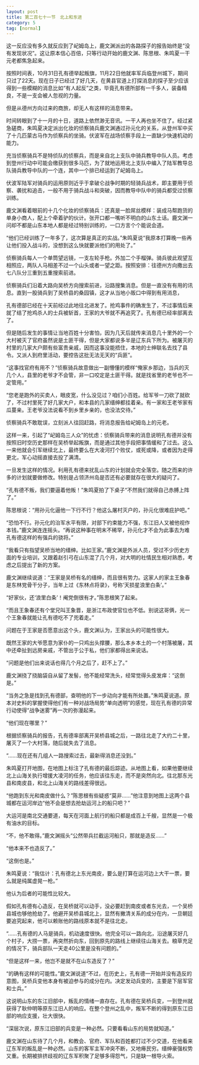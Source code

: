 ```yaml
---
layout: post
title: 第二百七十一节　北上和东进
category: 5
tag: [normal]
---
```


这一反应没有多久就反应到了屺姆岛上，鹿文渊派出的各路探子的报告始终是“没有发现状况”。这让原本信心百倍，只等行动开始的鹿文渊、陈思根、朱鸣夏一干元老都焦急起来。

按照时间表，10月31日孔有德举起叛旗，11月22日他就率军兵临登州城下，期间只过了22天。现在日子已经过了好几天，在黄县官道上打探消息的探子至少应该得到一些模糊的消息比如“有人起反”之类，毕竟孔有德所部有一千多人，装备精良，不是一支会被人忽视的力量。

但是从德州方向过来的商旅，却无人有这样的消息带来。

时间转眼到了十一月的十日，道路上依然渺无音讯。一干人再也坐不住了。经过紧急磋商，朱鸣夏决定派出化妆的侦察骑兵鹿文渊通过孙元化的关系，从登州军中买了十几匹蒙古马作为侦察兵的坐骑。伏波军在战场侦察手段上一直缺少快速机动的能力。

充当侦察骑兵不是特侦队的侦察兵，而是来自北上支队中骑兵教导中队人员。考虑到登州行动中可能会缴获到很多马匹，为了就地运用北上支队中编入了陆军教导总队骑兵教导中队的一个连，其中一个排已经运到了屺姆岛上。

伏波军陆军对骑兵的运用原则近乎于拿破仑战争时期的轻骑兵战术，即主要用于侦察、袭扰和追击，一般不用于骑兵战斗和突破，因而教导中队中的骑兵都受过侦察训练。

鹿文渊看着眼前的十几个化妆的侦察骑兵：还真是一脸屌丝模样：装成马帮跑货的单身小商人，配上个牵着驴的伙计。张开口都一嘴听不明白的山东土话。鹿文渊一问却不都是山东本地人都是经过特别训练的，一口方言个个能说会道。

“他们已经训练了一年多了，这次算是真正的实战。”朱鸣夏说“我原本打算晚一些再让他们投入战斗的，没想到这么快就要派他们的用处了。”

侦察骑兵每人一个单筒望远镜，一支左轮手枪。外加二个手榴弹。骑兵彼此观望互相照应，两队人马相差不过一个山头或者一望之距。按照安排：往德州方向撒出去七八队分三重到五重搜索前进。

侦察骑兵们沿着大路向吴桥方向搜索前进，沿路搜集消息。但是一直没有有用的讯息。直到一股骑兵到了吴桥县的桑园镇，这才从当地小贩口中得到有用消息，

孔有德部已经在十天前经过此地往北进发了。抢鸡事件的确发生了，不过事情后来就了结了抢鸡杀人的士兵被斩首，王家的大爷就不再追究了。孔有德已经率部离去了。

但是随后发生的事情让当地百姓十分害怕，因为几天后就传来消息几十里外的一个大村被灭了官府虽然说是土匪干得，但是大家都说多半是辽东兵下所为。被屠灭的村里的几家大户颇有些富贵亲戚，因而这事没能捂住，本地的士绅联名去找了县令。又派人到府里活动，要控告这批无法无天的“兵匪”。

“这事找官府有用不？”侦察骑兵故意做出一副懵懂的模样“俺家乡那边，当兵的灭几个人，县里的老爷才不会管，非一口咬定是土匪干得。就是找省里的老爷也不一定管用。”

“您老是跑外的买卖人，眼皮宽，什么没见过？咱们小百姓。给军爷一刀砍了就砍了，不过村里死了好几家大户，和本县的几家缙绅都挂着亲。有一家和王老爷家有瓜蔓亲。王老爷没法说看不到乡里乡亲的，也没法交待。”

侦察骑兵不敢耽误，立刻派人往回赶路，将消息报告给屺姆岛上的元老。

这样一来，引起了“屺姆岛三人众”的忧虑：侦察骑兵带来的消息说明孔有德并没有按照旧时空历史那样在吴桥举起叛旗，而是通过其他手段把事情缓和了过去。这么一来他就会引军继续北上，最终要么在大凌河打个败仗，或死或降，或者因为走得更北，军心动摇直接去投了满清。

一旦发生这样的情况。利用孔有德来扰乱山东的计划就会完全落空。随之而来的许多的计划就要做修改。特别是占领济州岛是否还有必要就存在很大的疑问了。

“孔有德不叛，我们要逼着他叛！”朱鸣夏拍了下桌子“不然我们就得自己赤膊上阵了。”

陈思根说：“用孙元化逼他一下行不行？他这么屠村灭户的，孙元化很难庇护吧。”

“恐怕不行。孙元化的治军水平有限，对部下约束能力不强，东江旧人又被他视作本钱。”鹿文渊连连摇头。“再说这种事在明末不稀罕，孙元化才不会为此事去为难孔有德这样的有强兵的骁将。”

“我看只有指望吴桥当地的缙绅。比如王家。”鹿文渊是外派人员，受过不少历史方面的专业培训，又跟着赵引弓在山东混了几个月，对大明的社情民生相对熟悉，考虑之后提出了新的方案。

鹿文渊继续说道：“王家是吴桥有名的缙绅，而且很有势力。这家人的家主王象春是东林党骨干分子，当年上过《东林点将录》，号称‘天损星浪里白条’。”

“好家伙，还‘浪里白条’！阉党倒很有才。”陈思根笑了起来。

“而且王象春还有个堂兄叫王象晋，是浙江布政使官位也不低。别说这哥俩，光一个王象春就能让孔有德吃不了兜着走。”

问题在于王家是否愿意出这个头，鹿文渊认为，王家出头的可能性很大。

既然王家的大爷愿意为家仆的一只鸡出头撑腰，那么本乡本土的一个村落被屠，其中还牵扯到远房亲戚，不管出于公于私，他们家都得出来说话。

“问题是他们出来说话也得几个月之后了，赶不上了。”

鹿文渊挠了挠脑袋自从留了发髻，他不能经常洗头，经常觉得头皮发痒：“这倒是。”

“当务之急是找到孔有德部，查明他的下一步动向才能有所处置。”朱鸣夏说道。原本对史料的掌握使得他们有一种对战场局势“单向透明”的感觉，现在孔有德的异常行动使得“战争迷雾”再一次的弥漫起来。

“他们现在哪里？”

根据侦察骑兵的报告，孔有德率部离开吴桥县城之后，一路往北走了大约二十里，屠灭了一个大村落，随后就失去了消息。

“……现在还有几组人一路搜索过去，最新得消息还没到。”

朱鸣夏打开地图，在地图上标注了孔有德的最后踪迹。从地图上看，如果他要继续北上山海关执行增援大凌河的任务，他应该往东走，而不是突然向北。往北那东光县和南皮县，和北上山海关的路线差得很远。

“他跑到东光和南皮做什么？”陈思根有些疑惑“莫非……”他注意到地图上这两个县城都在运河岸边“他不会是想去抢劫运河上的船只吧？”

大运河是南北交通要道，每天在河面上航行的船只都是成百上千艘，显然是一个极有油水的目标。

“不，他不敢得。”鹿文渊摇头“公然带兵拦截运河船只，那就是造反……”

“他本来不也造反了。”

“这倒也是。”

朱鸣夏说：“我估计：孔有德北上东光南皮，要么是打算在运河边上大干一票，要么就是纯属虚晃一枪。”

他认为后者的可能性比较大。

假如孔有德有心造反，在吴桥就可以动手，没必要赶到南皮或者东光去，一个吴桥县城也够他抢劫了。他避开吴桥县城北上，显然有撇清关系的成分在内，一旦朝廷要追究起来，他可以赖账他的路线原本就不是往北走。

“……孔有德的人马是骑兵，机动速度很快。他完全可以一路向北，沿途屠灭好几个村子，大捞一票，再突然折向东，回到原先的路线上继续往山海关去。粮草充足的情况下，骑兵部队一天走40公里是没有问题的。”

“但是这样一来，他岂不是就不在山东造反了？”

“的确有这样的可能性。”鹿文渊说道“不过，在历史上，孔有德一开始并没有造反的意图，吴桥兵变他本身有被迫参与的成分在内。决定发动兵变的，主要是下层军官和士兵。”

这说明山东的东江旧部中，叛乱的情绪一直存在。孔有德在吴桥兵变，一到登州就获得了耿仲明等原东江旧人的响应。在整个登州之乱中，叛军不断的得到原东江旧部的响应支援，壮大很快。

“深层次说，原东江旧部的兵变是一种必然。只要看看山东的局势就知道。”

鹿文渊在山东待了几个月，和教会、官府、军队和百姓都打过不少交道，在他看来辽东军的叛乱是一种必然。山东的客军主军冲突不断，又地瘠民穷。缙绅豪强权势又重。长期被排挤歧视的辽东军积聚了足够多得怨气，只是缺一根导火索。